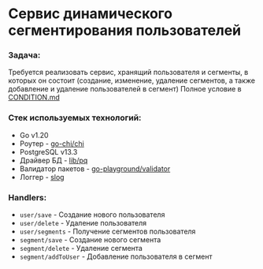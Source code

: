 # Сервис динамического сегментирования пользователей

### Задача:

Требуется реализовать сервис, хранящий пользователя и сегменты, в которых он состоит (создание, изменение, удаление сегментов, а также добавление и удаление пользователей в сегмент)
Полное условие в [CONDITION.md](CONDITION.md)

### Стек используемых технологий:
- Go v1.20
- Роутер                - [go-chi/chi](https://github.com/go-chi/chi) 
- PostgreSQL v13.3          
- Драйвер БД            - [lib/pq](https://github.com/lib/pq)
- Валидатор пакетов     - [go-playground/validator](https://github.com/go-playground/validator)
- Логгер                - [slog](https://pkg.go.dev/golang.org/x/exp/slog)   

### Handlers:
- `user/save`          - Создание нового пользователя
- `user/delete`        - Удаление пользователя 
- `user/segments`      - Получение сегментов пользователя 
- `segment/save`       - Создание нового сегмента
- `segment/delete`     - Удаление сегмента 
- `segment/addToUser`  - Добавление пользователя в сегмент